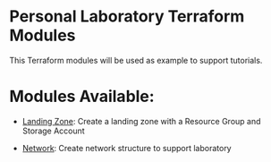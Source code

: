 # Personal Laboratory Terraform Modules

This Terraform modules will be used as example to support tutorials. 

# Modules Available:

- [Landing Zone](https://github.com/jarpsimoes/tf-modules/blob/main/landing-zone-module/README.md): Create a landing zone with a Resource Group and Storage Account

- [Network](https://github.com/jarpsimoes/tf-modules/blob/main/virtual-network/README.md): Create network structure to support laboratory